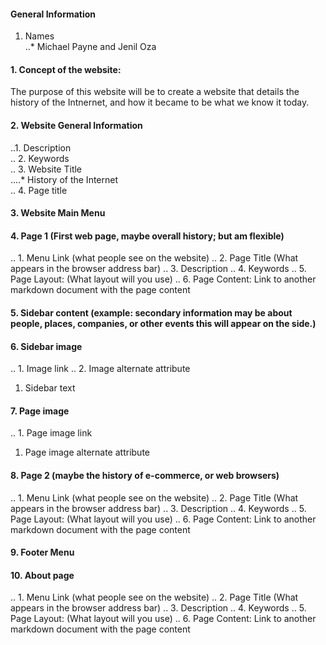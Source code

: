 #### General Information
1. Names <br>
..* Michael Payne and Jenil Oza
#### 1. Concept of the website:
The purpose of this website will be to create a website that details the history of the Intnernet, and how it became to be what we know it today.

#### 2. Website General Information
..1. Description <br>
.. 2. Keywords <br>
.. 3. Website Title <br>
....* History of the Internet <br>
.. 4. Page title

#### 3. Website Main Menu

#### 4. Page 1 (First web page, maybe overall history; but am flexible)
.. 1. Menu Link (what people see on the website)
.. 2. Page Title (What appears in the browser address bar)
.. 3. Description
.. 4. Keywords
.. 5. Page Layout: (What layout will you use)
.. 6. Page Content: Link to another markdown document with the page content

#### 5. Sidebar content (example: secondary information may be about people, places, companies, or other events this will appear on the side.)
#### 6. Sidebar image
.. 1. Image link
.. 2. Image alternate attribute
1. Sidebar text

#### 7. Page image
.. 1. Page image link
1. Page image alternate attribute

#### 8. Page 2 (maybe the history of e-commerce, or web browsers)
.. 1. Menu Link (what people see on the website)
.. 2. Page Title (What appears in the browser address bar)
.. 3. Description
.. 4. Keywords
.. 5. Page Layout: (What layout will you use)
.. 6. Page Content: Link to another markdown document with the page content

#### 9. Footer Menu

#### 10. About page
.. 1. Menu Link (what people see on the website)
.. 2. Page Title (What appears in the browser address bar)
.. 3. Description
.. 4. Keywords
.. 5. Page Layout: (What layout will you use)
.. 6. Page Content: Link to another markdown document with the page content

